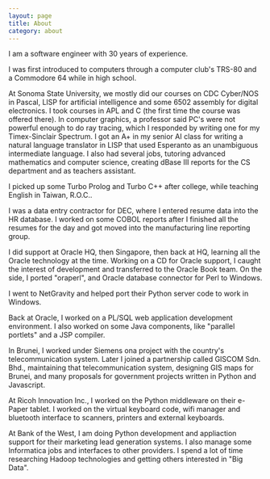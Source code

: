 ```yaml
---
layout: page
title: About
category: about
---
```


I am a software engineer with 30 years of experience.

I was first introduced to computers through a computer
club's TRS-80 and a Commodore 64 while in high school.
    
At Sonoma State University, we mostly did our courses on
CDC Cyber/NOS in Pascal, LISP for artificial intelligence
and some 6502 assembly for digital electronics.  I took
courses in APL and C (the first time the course was offered
there).  In computer graphics, a professor said PC's
were not powerful enough to do ray tracing, which I
responded by writing one for my Timex-Sinclair Spectrum.
I got an A+ in my senior AI class for writing a natural
language translator in LISP that used Esperanto as an
unambiguous intermediate language.  I also had several
jobs, tutoring advanced mathematics and computer science,
creating dBase III reports for the CS department and as
teachers assistant.
    
I picked up some Turbo Prolog and Turbo C++ after college,
while teaching English in Taiwan, R.O.C..
    
I was a data entry contractor for DEC, where I entered
resume data into the HR database.  I worked on some
COBOL reports after I finished all the resumes for the
day and got moved into the manufacturing line reporting
group.
    
I did support at Oracle HQ, then Singapore, then back
at HQ, learning all the Oracle technology at the time.
Working on a CD for Oracle support, I caught the interest
of development and transferred to the Oracle Book team.
On the side, I ported "oraperl", and Oracle database
connector for Perl to Windows.
    
I went to NetGravity and helped port their Python server
code to work in Windows.
    
Back at Oracle, I worked on a PL/SQL web application
development environment.  I also worked on some Java
components, like "parallel portlets" and a JSP compiler.
    
In Brunei, I worked under Siemens ona project with the
country's telecommunication system.  Later I joined
a partnership called GISCOM Sdn. Bhd., maintaining
that telecommunication system, designing GIS maps
for Brunei, and many proposals for government projects
written in Python and Javascript.
    
At Ricoh Innovation Inc., I worked on the Python
middleware on their e-Paper tablet.  I worked on the
virtual keyboard code, wifi manager and bluetooth
interface to scanners, printers and external keyboards.
    
At Bank of the West, I am doing Python development and
appliaction support for their marketing lead generation
systems.  I also manage some Informatica jobs and
interfaces to other providers.  I spend a lot of time
researching Hadoop technologies and getting others
interested in "Big Data".
